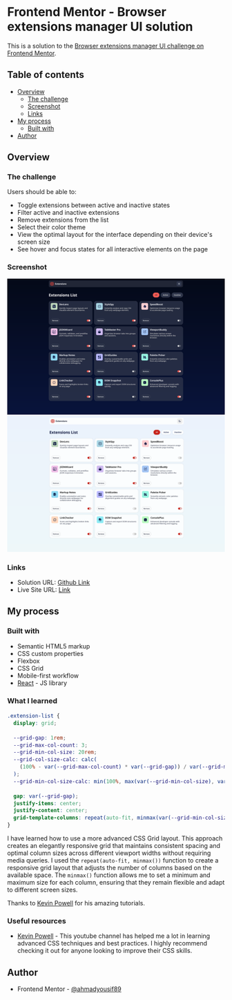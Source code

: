 # Frontend Mentor - Browser extensions manager UI solution

This is a solution to the [Browser extensions manager UI challenge on Frontend Mentor](https://www.frontendmentor.io/challenges/browser-extension-manager-ui-yNZnOfsMAp).

## Table of contents

- [Overview](#overview)
  - [The challenge](#the-challenge)
  - [Screenshot](#screenshot)
  - [Links](#links)
- [My process](#my-process)
  - [Built with](#built-with)
- [Author](#author)

## Overview

### The challenge

Users should be able to:

- Toggle extensions between active and inactive states
- Filter active and inactive extensions
- Remove extensions from the list
- Select their color theme
- View the optimal layout for the interface depending on their device's screen size
- See hover and focus states for all interactive elements on the page

### Screenshot

![Dark theme](./public/Browser%20Extension%20Manager%20-%20dark.png)
![Light theme](./public/Browser%20Extension%20Manager%20-%20light.png)

### Links

- Solution URL: [Github Link](https://github.com/AhmadYousif89/browser-extensions-ui)
- Live Site URL: [Link](https://vercel.app)

## My process

### Built with

- Semantic HTML5 markup
- CSS custom properties
- Flexbox
- CSS Grid
- Mobile-first workflow
- [React](https://reactjs.org/) - JS library

### What I learned

```css
.extension-list {
  display: grid;

  --grid-gap: 1rem;
  --grid-max-col-count: 3;
  --grid-min-col-size: 20rem;
  --grid-col-size-calc: calc(
    (100% - var(--grid-max-col-count) * var(--grid-gap)) / var(--grid-max-col-count)
  );
  --grid-min-col-size-calc: min(100%, max(var(--grid-min-col-size), var(--grid-col-size-calc)));

  gap: var(--grid-gap);
  justify-items: center;
  justify-content: center;
  grid-template-columns: repeat(auto-fit, minmax(var(--grid-min-col-size-calc), 1fr));
}
```

I have learned how to use a more advanced CSS Grid layout. This approach creates an elegantly responsive grid that maintains consistent spacing and optimal column sizes across different viewport widths without requiring media queries. I used the `repeat(auto-fit, minmax())` function to create a responsive grid layout that adjusts the number of columns based on the available space. The `minmax()` function allows me to set a minimum and maximum size for each column, ensuring that they remain flexible and adapt to different screen sizes.

Thanks to [Kevin Powell](https://www.youtube.com/watch?v=CHULPvkXIRo&pp=0gcJCX4JAYcqIYzv) for his amazing tutorials.

### Useful resources

- [Kevin Powell](https://www.youtube.com/@KevinPowell) - This youtube channel has helped me a lot in learning advanced CSS techniques and best practices. I highly recommend checking it out for anyone looking to improve their CSS skills.

## Author

- Frontend Mentor - [@ahmadyousif89](https://www.frontendmentor.io/profile/ahmadyousif89)
